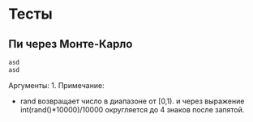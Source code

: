 # Тесты
## Пи через Монте-Карло
```py
asd
asd
```
Аргументы:
1. 
Примечание:
* rand возвращает число в  диапазоне от \[0,1). и через выражение int(rand()*10000)/10000 округляется до 4 знаков после запятой.